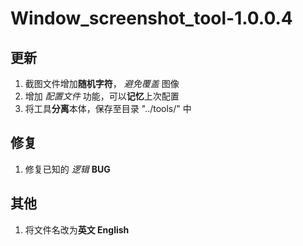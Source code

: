 # Window_screenshot_tool-1.0.0.4
## 更新
1. 截图文件增加**随机字符**， _避免覆盖_ 图像
2. 增加 _配置文件_ 功能，可以**记忆**上次配置
3. 将工具**分离**本体，保存至目录 "../tools/" 中
## 修复
1. 修复已知的 _逻辑_ **BUG**
## 其他
1. 将文件名改为**英文 English**
